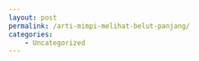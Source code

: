 ```yaml
---
layout: post
permalink: /arti-mimpi-melihat-belut-panjang/
categories:
    - Uncategorized
---
```


